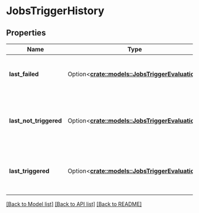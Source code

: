 # JobsTriggerHistory

## Properties

Name | Type | Description | Notes
------------ | ------------- | ------------- | -------------
**last_failed** | Option<[**crate::models::JobsTriggerEvaluation**](JobsTriggerEvaluation.md)> | The last time the trigger failed to evaluate. | [optional]
**last_not_triggered** | Option<[**crate::models::JobsTriggerEvaluation**](JobsTriggerEvaluation.md)> | The last time the trigger was evaluated but did not trigger a run. | [optional]
**last_triggered** | Option<[**crate::models::JobsTriggerEvaluation**](JobsTriggerEvaluation.md)> | The last time the run was triggered due to a file arrival. | [optional]

[[Back to Model list]](../README.md#documentation-for-models) [[Back to API list]](../README.md#documentation-for-api-endpoints) [[Back to README]](../README.md)


